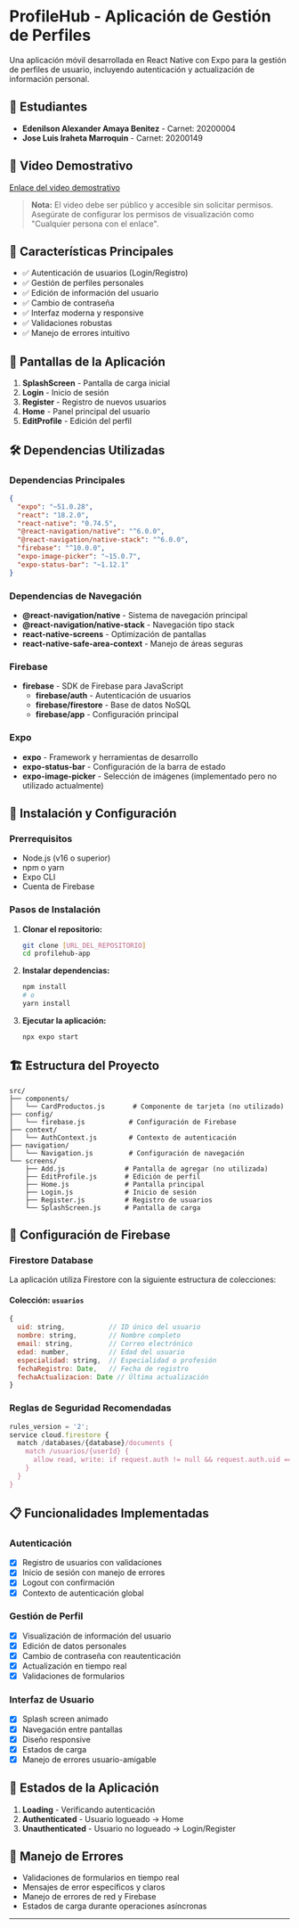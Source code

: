 # ProfileHub - Aplicación de Gestión de Perfiles

Una aplicación móvil desarrollada en React Native con Expo para la gestión de perfiles de usuario, incluyendo autenticación y actualización de información personal.

## 👥 Estudiantes

- **Edenilson Alexander Amaya Benitez** - Carnet: 20200004
- **Jose Luis Iraheta Marroquin** - Carnet: 20200149

## 🎥 Video Demostrativo

[Enlace del video demostrativo]([https://drive.google.com/file/d/XXXXXXXXXXXXXXXXX/view?usp=sharing](https://www.awesomescreenshot.com/video/43754692?key=aa30f806a5acbd033d5890f5bac79aad))

> **Nota:** El video debe ser público y accesible sin solicitar permisos. Asegúrate de configurar los permisos de visualización como "Cualquier persona con el enlace".

## 🚀 Características Principales

- ✅ Autenticación de usuarios (Login/Registro)
- ✅ Gestión de perfiles personales
- ✅ Edición de información del usuario
- ✅ Cambio de contraseña
- ✅ Interfaz moderna y responsive
- ✅ Validaciones robustas
- ✅ Manejo de errores intuitivo

## 📱 Pantallas de la Aplicación

1. **SplashScreen** - Pantalla de carga inicial
2. **Login** - Inicio de sesión
3. **Register** - Registro de nuevos usuarios
4. **Home** - Panel principal del usuario
5. **EditProfile** - Edición del perfil

## 🛠 Dependencias Utilizadas

### Dependencias Principales

```json
{
  "expo": "~51.0.28",
  "react": "18.2.0",
  "react-native": "0.74.5",
  "@react-navigation/native": "^6.0.0",
  "@react-navigation/native-stack": "^6.0.0",
  "firebase": "^10.0.0",
  "expo-image-picker": "~15.0.7",
  "expo-status-bar": "~1.12.1"
}
```

### Dependencias de Navegación

- **@react-navigation/native** - Sistema de navegación principal
- **@react-navigation/native-stack** - Navegación tipo stack
- **react-native-screens** - Optimización de pantallas
- **react-native-safe-area-context** - Manejo de áreas seguras

### Firebase

- **firebase** - SDK de Firebase para JavaScript
  - **firebase/auth** - Autenticación de usuarios
  - **firebase/firestore** - Base de datos NoSQL
  - **firebase/app** - Configuración principal

### Expo

- **expo** - Framework y herramientas de desarrollo
- **expo-status-bar** - Configuración de la barra de estado
- **expo-image-picker** - Selección de imágenes (implementado pero no utilizado actualmente)

## 🔧 Instalación y Configuración

### Prerrequisitos

- Node.js (v16 o superior)
- npm o yarn
- Expo CLI
- Cuenta de Firebase

### Pasos de Instalación

1. **Clonar el repositorio:**
   ```bash
   git clone [URL_DEL_REPOSITORIO]
   cd profilehub-app
   ```

2. **Instalar dependencias:**
   ```bash
   npm install
   # o
   yarn install
   ```

3. **Ejecutar la aplicación:**
   ```bash
   npx expo start
   ```

## 🏗 Estructura del Proyecto

```
src/
├── components/
│   └── CardProductos.js       # Componente de tarjeta (no utilizado)
├── config/
│   └── firebase.js           # Configuración de Firebase
├── context/
│   └── AuthContext.js        # Contexto de autenticación
├── navigation/
│   └── Navigation.js         # Configuración de navegación
└── screens/
    ├── Add.js               # Pantalla de agregar (no utilizada)
    ├── EditProfile.js       # Edición de perfil
    ├── Home.js              # Pantalla principal
    ├── Login.js             # Inicio de sesión
    ├── Register.js          # Registro de usuarios
    └── SplashScreen.js      # Pantalla de carga
```

## 🔐 Configuración de Firebase

### Firestore Database

La aplicación utiliza Firestore con la siguiente estructura de colecciones:

#### Colección: `usuarios`
```javascript
{
  uid: string,           // ID único del usuario
  nombre: string,        // Nombre completo
  email: string,         // Correo electrónico
  edad: number,          // Edad del usuario
  especialidad: string,  // Especialidad o profesión
  fechaRegistro: Date,   // Fecha de registro
  fechaActualizacion: Date // Última actualización
}
```

### Reglas de Seguridad Recomendadas

```javascript
rules_version = '2';
service cloud.firestore {
  match /databases/{database}/documents {
    match /usuarios/{userId} {
      allow read, write: if request.auth != null && request.auth.uid == userId;
    }
  }
}
```



## 📋 Funcionalidades Implementadas

### Autenticación
- [x] Registro de usuarios con validaciones
- [x] Inicio de sesión con manejo de errores
- [x] Logout con confirmación
- [x] Contexto de autenticación global

### Gestión de Perfil
- [x] Visualización de información del usuario
- [x] Edición de datos personales
- [x] Cambio de contraseña con reautenticación
- [x] Actualización en tiempo real
- [x] Validaciones de formularios

### Interfaz de Usuario
- [x] Splash screen animado
- [x] Navegación entre pantallas
- [x] Diseño responsive
- [x] Estados de carga
- [x] Manejo de errores usuario-amigable

## 🔄 Estados de la Aplicación

1. **Loading** - Verificando autenticación
2. **Authenticated** - Usuario logueado → Home
3. **Unauthenticated** - Usuario no logueado → Login/Register

## 🐛 Manejo de Errores

- Validaciones de formularios en tiempo real
- Mensajes de error específicos y claros
- Manejo de errores de red y Firebase
- Estados de carga durante operaciones asíncronas





---


